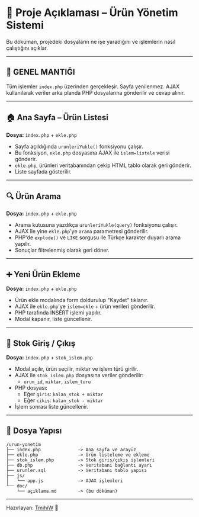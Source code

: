 # 📘 Proje Açıklaması – Ürün Yönetim Sistemi

Bu döküman, projedeki dosyaların ne işe yaradığını ve işlemlerin nasıl çalıştığını açıklar.

---

## 🔁 GENEL MANTIĞI

Tüm işlemler `index.php` üzerinden gerçekleşir. Sayfa yenilenmez. AJAX kullanılarak veriler arka planda PHP dosyalarına gönderilir ve cevap alınır.

---

## 🏠 Ana Sayfa – Ürün Listesi

**Dosya:** `index.php` + `ekle.php`

- Sayfa açıldığında `urunleriYukle()` fonksiyonu çalışır.
- Bu fonksiyon, `ekle.php` dosyasına AJAX ile `islem=listele` verisi gönderir.
- `ekle.php`, ürünleri veritabanından çekip HTML tablo olarak geri gönderir.
- Liste sayfada gösterilir.

---

## 🔍 Ürün Arama

**Dosya:** `index.php` + `ekle.php`

- Arama kutusuna yazdıkça `urunleriYukle(query)` fonksiyonu çalışır.
- AJAX ile yine `ekle.php`'ye `arama` parametresi gönderilir.
- PHP'de `explode()` ve `LIKE` sorgusu ile Türkçe karakter duyarlı arama yapılır.
- Sonuçlar filtrelenmiş olarak geri döner.

---

## ➕ Yeni Ürün Ekleme

**Dosya:** `index.php` + `ekle.php`

- Ürün ekle modalında form doldurulup "Kaydet" tıklanır.
- AJAX ile `ekle.php`'ye `islem=ekle` + ürün verileri gönderilir.
- PHP tarafında INSERT işlemi yapılır.
- Modal kapanır, liste güncellenir.

---

## 🔄 Stok Giriş / Çıkış

**Dosya:** `index.php` + `stok_islem.php`

- Modal açılır, ürün seçilir, miktar ve işlem türü girilir.
- AJAX ile `stok_islem.php` dosyasına veriler gönderilir:
    - `urun_id`, `miktar`, `islem_turu`
- PHP dosyası:
    - Eğer `giris`: `kalan_stok + miktar`
    - Eğer `cikis`: `kalan_stok - miktar`
- İşlem sonrası liste güncellenir.

---

## 📂 Dosya Yapısı

```
/urun-yonetim
├── index.php              -> Ana sayfa ve arayüz
├── ekle.php               -> Ürün listeleme ve ekleme
├── stok_islem.php         -> Stok giriş/çıkış işlemleri
├── db.php                 -> Veritabanı bağlantı ayarı
├── urunler.sql            -> Veritabanı tablo yapısı
├── js/
│   └── app.js             -> AJAX işlemleri
└── doc/
    └── açıklama.md        -> (bu döküman)
```

---

Hazırlayan: [TmihiW](https://github.com/TmihiW) 🤲